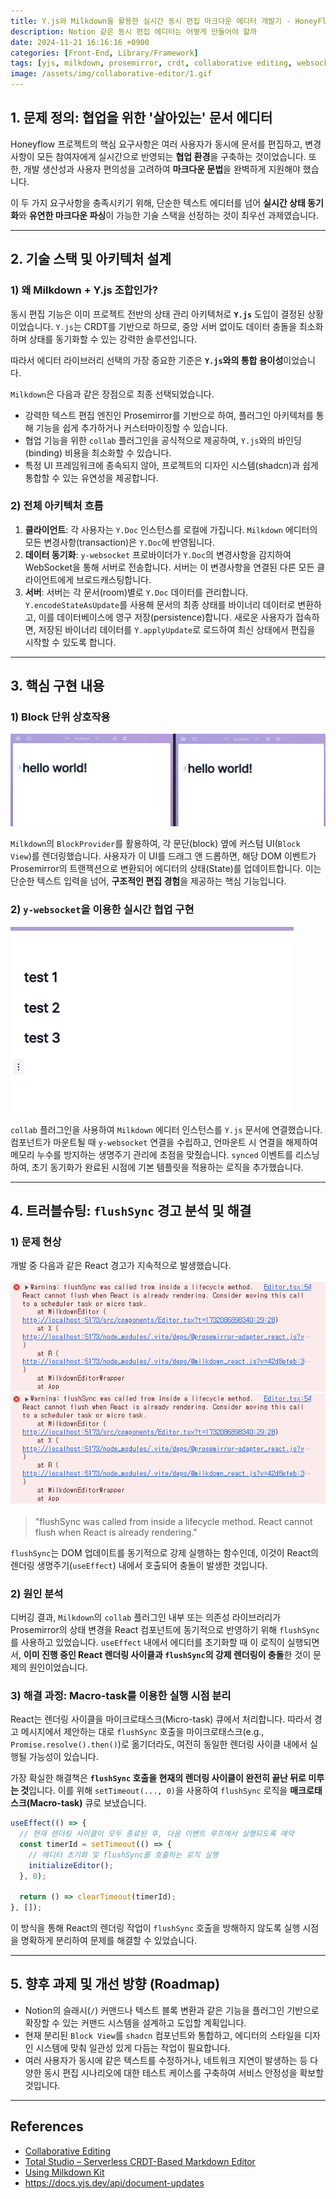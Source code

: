 ```yaml
---
title: Y.js와 Milkdown을 활용한 실시간 동시 편집 마크다운 에디터 개발기 - HoneyFlow 개발기 (2)
description: Notion 같은 동시 편집 에디터는 어떻게 만들어야 할까
date: 2024-11-21 16:16:16 +0900
categories: [Front-End, Library/Framework]
tags: [yjs, milkdown, prosemirror, crdt, collaborative editing, websocket, react, flushsync, troubleshooting, honeyflow]
image: /assets/img/collaborative-editor/1.gif
---
```


## 1. 문제 정의: 협업을 위한 '살아있는' 문서 에디터

Honeyflow 프로젝트의 핵심 요구사항은 여러 사용자가 동시에 문서를 편집하고, 변경사항이 모든 참여자에게 실시간으로 반영되는 **협업 환경**을 구축하는 것이었습니다. 또한, 개발 생산성과 사용자 편의성을 고려하여 **마크다운 문법**을 완벽하게 지원해야 했습니다.

이 두 가지 요구사항을 충족시키기 위해, 단순한 텍스트 에디터를 넘어 **실시간 상태 동기화**와 **유연한 마크다운 파싱**이 가능한 기술 스택을 선정하는 것이 최우선 과제였습니다.

-----

## 2. 기술 스택 및 아키텍처 설계

### **1) 왜 Milkdown + Y.js 조합인가?**

동시 편집 기능은 이미 프로젝트 전반의 상태 관리 아키텍처로 **`Y.js`** 도입이 결정된 상황이었습니다. `Y.js`는 CRDT를 기반으로 하므로, 중앙 서버 없이도 데이터 충돌을 최소화하며 상태를 동기화할 수 있는 강력한 솔루션입니다.

따라서 에디터 라이브러리 선택의 가장 중요한 기준은 **`Y.js`와의 통합 용이성**이었습니다.

`Milkdown`은 다음과 같은 장점으로 최종 선택되었습니다.

  * 강력한 텍스트 편집 엔진인 Prosemirror를 기반으로 하여, 플러그인 아키텍처를 통해 기능을 쉽게 추가하거나 커스터마이징할 수 있습니다.
  * 협업 기능을 위한 `collab` 플러그인을 공식적으로 제공하여, `Y.js`와의 바인딩(binding) 비용을 최소화할 수 있습니다.
  * 특정 UI 프레임워크에 종속되지 않아, 프로젝트의 디자인 시스템(shadcn)과 쉽게 통합할 수 있는 유연성을 제공합니다.

### **2) 전체 아키텍처 흐름**

1.  **클라이언트**: 각 사용자는 `Y.Doc` 인스턴스를 로컬에 가집니다. `Milkdown` 에디터의 모든 변경사항(transaction)은 `Y.Doc`에 반영됩니다.
2.  **데이터 동기화**: `y-websocket` 프로바이더가 `Y.Doc`의 변경사항을 감지하여 WebSocket을 통해 서버로 전송합니다. 서버는 이 변경사항을 연결된 다른 모든 클라이언트에게 브로드캐스팅합니다.
3.  **서버**: 서버는 각 문서(room)별로 `Y.Doc` 데이터를 관리합니다. `Y.encodeStateAsUpdate`를 사용해 문서의 최종 상태를 바이너리 데이터로 변환하고, 이를 데이터베이스에 영구 저장(persistence)합니다. 새로운 사용자가 접속하면, 저장된 바이너리 데이터를 `Y.applyUpdate`로 로드하여 최신 상태에서 편집을 시작할 수 있도록 합니다.

-----

## 3. 핵심 구현 내용

### **1) Block 단위 상호작용**

![img](/assets/img/collaborative-editor/1.gif)

`Milkdown`의 `BlockProvider`를 활용하여, 각 문단(block) 옆에 커스텀 UI(`Block View`)를 렌더링했습니다. 사용자가 이 UI를 드래그 앤 드롭하면, 해당 DOM 이벤트가 Prosemirror의 트랜잭션으로 변환되어 에디터의 상태(State)를 업데이트합니다. 이는 단순한 텍스트 입력을 넘어, **구조적인 편집 경험**을 제공하는 핵심 기능입니다.

### **2) `y-websocket`을 이용한 실시간 협업 구현**

![img](/assets/img/collaborative-editor/2.gif)

`collab` 플러그인을 사용하여 `Milkdown` 에디터 인스턴스를 `Y.js` 문서에 연결했습니다. 컴포넌트가 마운트될 때 `y-websocket` 연결을 수립하고, 언마운트 시 연결을 해제하여 메모리 누수를 방지하는 생명주기 관리에 초점을 맞췄습니다. `synced` 이벤트를 리스닝하여, 초기 동기화가 완료된 시점에 기본 템플릿을 적용하는 로직을 추가했습니다.

-----

## 4. 트러블슈팅: `flushSync` 경고 분석 및 해결

### **1) 문제 현상**

개발 중 다음과 같은 React 경고가 지속적으로 발생했습니다.

![img](/assets/img/collaborative-editor/3.png)

> "flushSync was called from inside a lifecycle method. React cannot flush when React is already rendering."

`flushSync`는 DOM 업데이트를 동기적으로 강제 실행하는 함수인데, 이것이 React의 렌더링 생명주기(`useEffect`) 내에서 호출되어 충돌이 발생한 것입니다.

### **2) 원인 분석**

디버깅 결과, `Milkdown`의 `collab` 플러그인 내부 또는 의존성 라이브러리가 Prosemirror의 상태 변경을 React 컴포넌트에 동기적으로 반영하기 위해 `flushSync`를 사용하고 있었습니다. `useEffect` 내에서 에디터를 초기화할 때 이 로직이 실행되면서, **이미 진행 중인 React 렌더링 사이클과 `flushSync`의 강제 렌더링이 충돌**한 것이 문제의 원인이었습니다.

### **3) 해결 과정: Macro-task를 이용한 실행 시점 분리**

React는 렌더링 사이클을 마이크로태스크(Micro-task) 큐에서 처리합니다. 따라서 경고 메시지에서 제안하는 대로 `flushSync` 호출을 마이크로태스크(e.g., `Promise.resolve().then()`)로 옮기더라도, 여전히 동일한 렌더링 사이클 내에서 실행될 가능성이 있습니다.

가장 확실한 해결책은 **`flushSync` 호출을 현재의 렌더링 사이클이 완전히 끝난 뒤로 미루는 것**입니다. 이를 위해 `setTimeout(..., 0)`을 사용하여 `flushSync` 로직을 **매크로태스크(Macro-task)** 큐로 보냈습니다.

```jsx
useEffect(() => {
  // 현재 렌더링 사이클이 모두 종료된 후, 다음 이벤트 루프에서 실행되도록 예약
  const timerId = setTimeout(() => {
    // 에디터 초기화 및 flushSync를 호출하는 로직 실행
    initializeEditor(); 
  }, 0);

  return () => clearTimeout(timerId);
}, []);
```

이 방식을 통해 React의 렌더링 작업이 `flushSync` 호출을 방해하지 않도록 실행 시점을 명확하게 분리하여 문제를 해결할 수 있었습니다.

-----

## 5. 향후 과제 및 개선 방향 (Roadmap)

  * Notion의 슬래시(`/`) 커맨드나 텍스트 블록 변환과 같은 기능을 플러그인 기반으로 확장할 수 있는 커맨드 시스템을 설계하고 도입할 계획입니다.
  * 현재 분리된 `Block View`를 `shadcn` 컴포넌트와 통합하고, 에디터의 스타일을 디자인 시스템에 맞춰 일관성 있게 다듬는 작업이 필요합니다.
  * 여러 사용자가 동시에 같은 텍스트를 수정하거나, 네트워크 지연이 발생하는 등 다양한 동시 편집 시나리오에 대한 테스트 케이스를 구축하여 서비스 안정성을 확보할 것입니다.

-----

## References
- [Collaborative Editing](https://milkdown.dev/docs/guide/collaborative-editing)
- [Total Studio – Serverless CRDT-Based Markdown Editor](https://blog.mi.hdm-stuttgart.de/index.php/2024/08/31/total-studio-serverless-crdt-based-markdown-editor/)
- [Using Milkdown Kit](https://milkdown.dev/docs/guide/using-milkdown-kit)
- https://docs.yjs.dev/api/document-updates